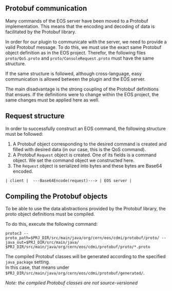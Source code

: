 Protobuf communication
----------------------

Many commands of the EOS server have been moved to a Protobuf implementation.
This means that the encoding and decoding of data is facilitated by the Protobuf library.

In order for our plugin to communicate with the server, we need to provide a valid Protobuf message.
To do this, we must use the exact same Protobuf object definition as in the EOS project.
Therefor, the following files `proto/QoS.proto` and `proto/ConsoleRequest.proto` must have
the same structure.

If the same structure is followed, although cross-language, easy communication is allowed between the plugin
and the EOS server. 

The main disadvantage is the strong coupling of the Protobuf definitions that ensues. If the definitions
were to change within the EOS project, the same changes must be applied here as well.


Request structure
-----------------

In order to successfully construct an EOS command, the following structure must be followed:

1. A Protobuf object corresponding to the desired command is created and filled with desired data
   (in our case, this is the QoS command).
2. A Protobuf `Request` object is created. One of its fields is a command object. We set the command object
   we constructed here.
3. The `Request` object is serialized into bytes and these bytes are Base64 encoded.

```
| client |  ---Base64Encode(request)---> | EOS server |
```

Compiling the Protobuf objects
------------------------------

To be able to use the data abstractions provided by the Protobuf library,
the proto object definitions must be compiled. 

To do this, execute the following command: 
 
```
protoc3 --proto_path=$PRJ_DIR/src/main/java/org/cern/eos/cdmi/protobuf/proto/ --java_out=$PRJ_DIR/src/main/java/ $PRJ_DIR/src/main/java/org/cern/eos/cdmi/protobuf/proto/*.proto
```

The compiled Protobuf classes will be generated according to the specified `java_package` setting.  
In this case, that means under `$PRJ_DIR/src/main/java/org/cern/eos/cdmi/protobuf/generated/`.

_Note: the compiled Protobuf classes are not source-versioned_
